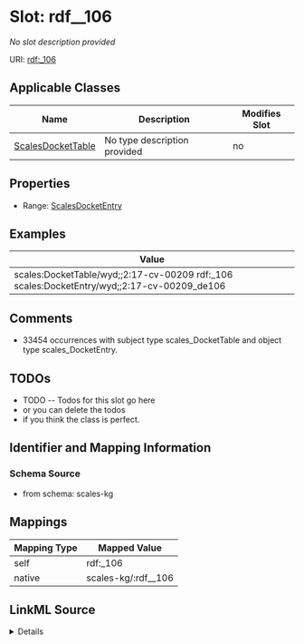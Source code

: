 

# Slot: rdf__106


_No slot description provided_





URI: [rdf:_106](http://www.w3.org/1999/02/22-rdf-syntax-ns#_106)



<!-- no inheritance hierarchy -->





## Applicable Classes

| Name | Description | Modifies Slot |
| --- | --- | --- |
| [ScalesDocketTable](../classes/ScalesDocketTable.md) | No type description provided |  no  |







## Properties

* Range: [ScalesDocketEntry](../classes/ScalesDocketEntry.md)






## Examples

| Value |
| --- |
| scales:DocketTable/wyd;;2:17-cv-00209 rdf:_106 scales:DocketEntry/wyd;;2:17-cv-00209_de106 |

## Comments

* 33454 occurrences with subject type scales_DocketTable and object type scales_DocketEntry.

## TODOs

* TODO -- Todos for this slot go here
* or you can delete the todos
* if you think the class is perfect.

## Identifier and Mapping Information







### Schema Source


* from schema: scales-kg




## Mappings

| Mapping Type | Mapped Value |
| ---  | ---  |
| self | rdf:_106 |
| native | scales-kg/:rdf__106 |




## LinkML Source

<details>
```yaml
name: rdf__106
description: No slot description provided
todos:
- TODO -- Todos for this slot go here
- or you can delete the todos
- if you think the class is perfect.
comments:
- 33454 occurrences with subject type scales_DocketTable and object type scales_DocketEntry.
examples:
- value: scales:DocketTable/wyd;;2:17-cv-00209 rdf:_106 scales:DocketEntry/wyd;;2:17-cv-00209_de106
from_schema: scales-kg
rank: 1000
slot_uri: rdf:_106
alias: rdf__106
domain_of:
- scales_DocketTable
range: scales_DocketEntry

```
</details>